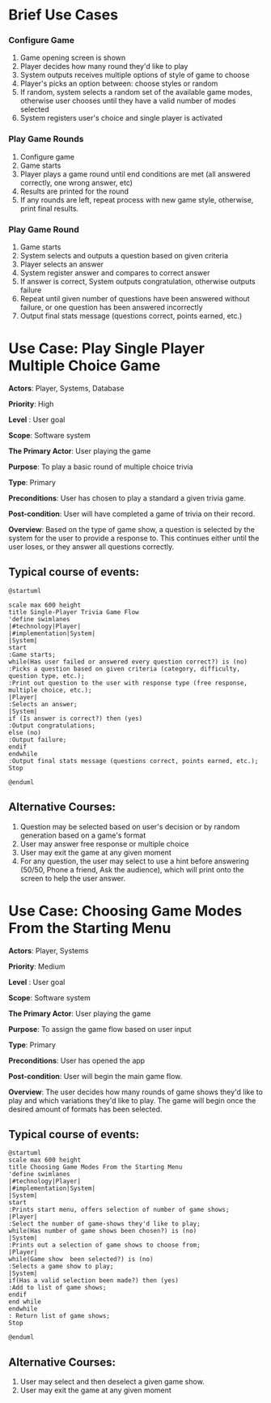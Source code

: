 # Brief Use Cases

### Configure Game
1. Game opening screen is shown
2. Player decides how many round they'd like to play
3. System outputs receives multiple options of style of game to choose
4. Player's picks an option between: choose styles or random
5. If random, system selects a random set of the available game modes, otherwise
user chooses until they have a valid number of modes selected
6. System registers user's choice and single player is activated




### Play Game Rounds
1. Configure game
2. Game starts
2. Player plays a game round until end conditions are met (all answered correctly, one wrong answer, etc)
3. Results are printed for the round
4. If any rounds are left, repeat process with new game style, otherwise, print final results.


### Play Game Round
1. Game starts
2. System selects and outputs a question based on given criteria
3. Player selects an answer
4. System register answer and compares to correct answer
4. If answer is correct, System outputs congratulation, otherwise outputs failure
5. Repeat until given number of questions have been answered without failure, or 
one question has been answered incorrectly
6. Output final stats message (questions correct, points earned, etc.)

Use Case: Play Single Player Multiple Choice Game
=================================
**Actors**: Player, Systems, Database

**Priority**: High

**Level** : User goal

**Scope**: Software system

**The Primary Actor**: User playing the game

**Purpose**: To play a basic round of multiple choice trivia

**Type**: Primary

**Preconditions**: User has chosen to play a standard a given trivia game.

**Post-condition**: User will have completed a game of trivia on their record.

**Overview**: Based on the type of game show, a question is selected by the system for the user to provide a response to.
This continues either until the user loses, or they answer all questions correctly.

## Typical course of events:

```plantuml
@startuml

scale max 600 height
title Single-Player Trivia Game Flow
'define swimlanes
|#technology|Player|
|#implementation|System|
|System|
start
:Game starts;
while(Has user failed or answered every question correct?) is (no)
:Picks a question based on given criteria (category, difficulty, question type, etc.);
:Print out question to the user with response type (free response, multiple choice, etc.);
|Player|
:Selects an answer;
|System|
if (Is answer is correct?) then (yes)
:Output congratulations;
else (no)
:Output failure;
endif
endwhile
:Output final stats message (questions correct, points earned, etc.);
Stop

@enduml

```

Alternative Courses:
-----------
1. Question may be selected based on user's decision or by random generation based on a game's format
2. User may answer free response or multiple choice
3. User may exit the game at any given moment
4. For any question, the user may select to use a hint before answering (50/50, Phone a friend, Ask the audience),
which will print onto the screen to help the user answer.

Use Case: Choosing Game Modes From the Starting Menu
=================================
**Actors**: Player, Systems

**Priority**: Medium

**Level** : User goal

**Scope**: Software system

**The Primary Actor**: User playing the game

**Purpose**: To assign the game flow based on user input

**Type**: Primary

**Preconditions**: User has opened the app

**Post-condition**: User will begin the main game flow.

**Overview**: The user decides how many rounds of game shows they'd like to play and which variations they'd like to play.
The game will begin once the desired amount of formats has been selected.

Typical course of events:
----------------------
```plantuml
@startuml
scale max 600 height
title Choosing Game Modes From the Starting Menu
'define swimlanes
|#technology|Player|
|#implementation|System|
|System|
start
:Prints start menu, offers selection of number of game shows;
|Player|
:Select the number of game-shows they'd like to play;
while(Has number of game shows been chosen?) is (no)
|System|
:Prints out a selection of game shows to choose from;
|Player|
while(Game show  been selected?) is (no)
:Selects a game show to play;
|System|
if(Has a valid selection been made?) then (yes)
:Add to list of game shows;
endif
end while
endwhile
: Return list of game shows;
Stop

@enduml
```
Alternative Courses:
-----------
1. User may select and then deselect a given game show.
2. User may exit the game at any given moment
